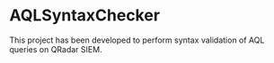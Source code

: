 # AQLSyntaxChecker
This project has been developed to perform syntax validation of AQL queries on QRadar SIEM.
